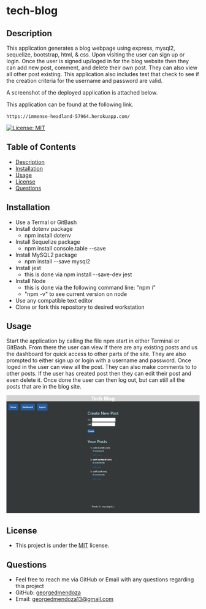 # tech-blog

## Description 
  This application generates a blog webpage using express, mysql2, sequelize, bootstrap, html, & css. Upon visiting the user can sign up or login. Once the user is signed up/loged in for the blog website then they can add new post, comment, and delete their own post. They can also view all other post existing. This application also includes test that check to see if the creation criteria for the username and password are valid.

   A screenshot of the deployed application is attached below.

   This application can be found at the following link.
   
    https://immense-headland-57964.herokuapp.com/

  [![License: MIT](https://img.shields.io/badge/License-MIT-yellow.svg)](https://opensource.org/licenses/MIT)
  ## Table of Contents
  - [Description](#description)
  - [Installation](#installation)
  - [Usage](#usage)
  - [License](#license)
  - [Questions](#questions)

  ## Installation 
  - Use a Termal or GitBash
  - Install dotenv package
    - npm install dotenv
  - Install Sequelize package
    - npm install console.table --save
  - Install MySQL2 package 
    - npm install --save mysql2
  - Install jest 
    - this is done via npm install --save-dev jest
  - Install Node
    - this is done via the following command line: "npm i"
    - "npm -v" to see current version on node
  - Use any compatible text editor
  - Clone or fork this repository to desired workstation

  ## Usage 
  Start the application by calling the file npm start in either Terminal or GitBash. From there the user can view if there are any existing posts and us the dashboard for quick access to other parts of the site. They are also prompted to either sign up or login with a username and password. Once loged in the user can view all the post. They can also make comments to to other posts. If the user has created post then they can edit their post and even delete it. Once done the user can then log out, but can still all the posts that are in the blog site.

  ![screenshot](./public/images/screenshot.png)
  
  ## License
  - This project is under the [MIT](https://opensource.org/licenses/MIT) license. 

  ## Questions
  - Feel free to reach me via GitHub or Email with any questions regarding this project
  - GitHub: [georgedmendoza](https://github.com/georgedmendoza)
  - Email: [georgedmendoza13@gmail.com](mailto:georgedmendoza13@gmail.com)

